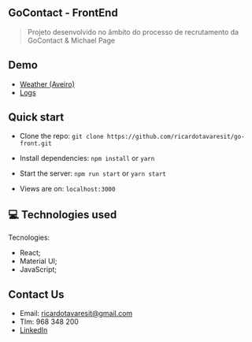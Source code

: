 ## GoContact - FrontEnd

> Projeto desenvolvido no âmbito do processo de recrutamento da GoContact & Michael Page

## Demo

- [Weather (Aveiro)](https://gocontactback.herokuapp.com/weather/1010500)
- [Logs](https://gocontactback.herokuapp.com/logs)

## Quick start

- Clone the repo: `git clone https://github.com/ricardotavaresit/go-front.git`

- Install dependencies: `npm install` or `yarn`

- Start the server: `npm run start` or `yarn start`

- Views are on: `localhost:3000`

## :computer: Technologies used

Tecnologies:

- React;
- Material UI;
- JavaScript;


## Contact Us

- Email: ricardotavaresit@gmail.com
- Tlm: 968 348 200
- [LinkedIn](https://www.linkedin.com/in/ricardotavaresit/)
